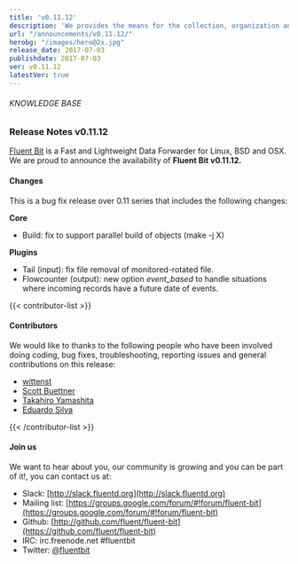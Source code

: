 ```yaml
---
title: 'v0.11.12'
description: 'We provides the means for the collection, organization and computerized retrieval of knowledgeand Lightweight Data Forwarder for Linux, BSD and OSX. We are proud to announce the availability of Fluent Bit v0.11.0.'
url: "/announcements/v0.11.12/"
herobg: "/images/hero@2x.jpg"
release_date: 2017-07-03
publishdate: 2017-07-03
ver: v0.11.12
latestVer: true
---
```



###### KNOWLEDGE BASE

### Release Notes v0.11.12

[Fluent Bit](https://fluentbit.io/) is a Fast and Lightweight Data Forwarder for Linux, BSD and OSX. We are proud to announce the availability of **Fluent Bit v0.11.12.**

#### Changes

This is a bug fix release over 0.11 series that includes the following changes:

**Core**

* Build: fix to support parallel build of objects (make -j X)

**Plugins**

* Tail (input): fix file removal of monitored-rotated file.
* Flowcounter (output): new option _event_based_ to handle situations where incoming records have a future date of events.


{{< contributor-list >}}

#### Contributors

We would like to thanks to the following people who have been involved doing coding, bug fixes, troubleshooting, reporting issues and general contributions on this release:

* [wittenst](https://github.com/wittenst)
* [Scott Buettner](https://github.com/scottbuettner)
* [Takahiro Yamashita](https://github.com/nokute78)
* [Eduardo Silva](https://github.com/edsiper)

{{< /contributor-list >}}

#### Join us

We want to hear about you, our community is growing and you can be part of it!, you can contact us at:

* Slack: [http://slack.fluentd.org](http://slack.fluentd.org)
* Mailing list: [https://groups.google.com/forum/#!forum/fluent-bit](https://groups.google.com/forum/#!forum/fluent-bit)
* Github: [http://github.com/fluent/fluent-bit](https://github.com/fluent/fluent-bit)
* IRC: irc.freenode.net #fluentbit
* Twitter: [@fluentbit](https://twitter.com/fluentbit)